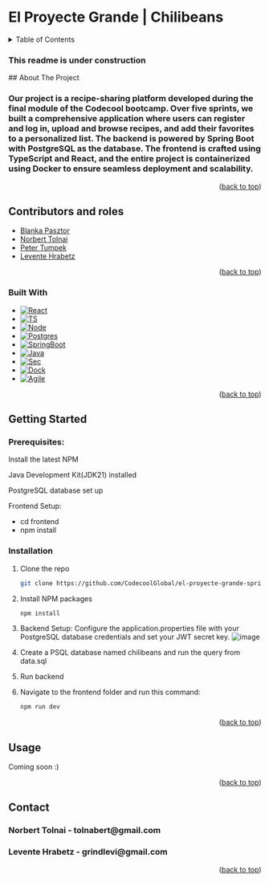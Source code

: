 <a name="readme-top"></a>
<h1>El Proyecte Grande | Chilibeans</h1>
<!-- TABLE OF CONTENTS -->
<details>
  <summary>Table of Contents</summary>
  <ol>
    <li>
      <a href="#about-the-project">About The Project</a>
      <ul>
        <li><a href="#contributors-and-roles">Contributors and roles</a></li>
        <li><a href="#built-with">Built With</a></li>
      </ul>
    </li>
    <li>
      <a href="#getting-started">Getting Started</a>
      <ul>
        <li><a href="#prerequisites">Prerequisites</a></li>
        <li><a href="#installation">Installation</a></li>
      </ul>
    </li>
    <li><a href="#usage">Usage</a></li>
    <li><a href="#contact">Contact</a></li>
  </ol>
</details>

<!-- ABOUT THE PROJECT -->
<h3>This readme is under construction</h3> 
## About The Project
<h3>Our project is a recipe-sharing platform developed during the final module of the Codecool bootcamp. Over five sprints, we built a comprehensive application where users can register and log in, upload and browse recipes, and add their favorites to a personalized list. The backend is powered by Spring Boot with PostgreSQL as the database. The frontend is crafted using TypeScript and React, and the entire project is containerized using Docker to ensure seamless deployment and scalability.</h3>
<p align="right">(<a href="#readme-top">back to top</a>)</p>

## Contributors and roles
- [Blanka Pasztor](https://github.com/blankapsz)
- [Norbert Tolnai](https://github.com/tolnabert)
- [Peter Tumpek](https://github.com/tumpeti)
- [Levente Hrabetz](https://github.com/grindlevi)
<p align="right">(<a href="#readme-top">back to top</a>)</p>


### Built With
* [![React][React.js]][React-url]
* [![TS][Typescript]][Typescript-url]
* [![Node][NodeJs]][NodeJs-url]
* [![Postgres][PostgreSQL]][Postgres-url]
* [![SpringBoot][Spring]][SpringBoot-url]
* [![Java][Java]][Java-url]
* [![Sec][SpringSec]][SpringSec-url]
* [![Dock][Docker]][Docker-url]
* [![Agile][Trello]][Trello-url]
<p align="right">(<a href="#readme-top">back to top</a>)</p>

<!-- GETTING STARTED -->
## Getting Started
### Prerequisites:

<p>Install the latest NPM</p>
<p>Java Development Kit(JDK21) installed</p>
<p>PostgreSQL database set up</p>

<p>Frontend Setup: </p>
<ul>
  <li>cd frontend</li>
  <li>npm install</li>
</ul>

### Installation
1. Clone the repo
   ```sh
   git clone https://github.com/CodecoolGlobal/el-proyecte-grande-sprint-1-java-tolnabert
   ```
2. Install NPM packages
   ```sh
   npm install
   ```
3. Backend Setup:
Configure the application.properties file with your PostgreSQL database credentials and set your JWT secret key.
![image](https://github.com/CodecoolGlobal/el-proyecte-grande-sprint-1-java-tolnabert/assets/134206215/88c721f1-aecf-4a7b-9ae1-958d4eb5f801)

5. Create a PSQL database named chilibeans and run the query from data.sql

6. Run backend

7. Navigate to the frontend folder and run this command:
   ```sh
   npm run dev
   ```
<p align="right">(<a href="#readme-top">back to top</a>)</p>

<!-- USAGE EXAMPLES -->
## Usage
Coming soon :)
<p align="right">(<a href="#readme-top">back to top</a>)</p>

<!-- CONTACT -->
## Contact
<h3>Norbert Tolnai - tolnabert@gmail.com</h3>
<h3>Levente Hrabetz - grindlevi@gmail.com</h3>
<p align="right">(<a href="#readme-top">back to top</a>)</p>

<!-- MARKDOWN LINKS & IMAGES -->
<!-- https://www.markdownguide.org/basic-syntax/#reference-style-links -->
[React.js]: https://img.shields.io/badge/React-20232A?style=for-the-badge&logo=react&logoColor=61DAFB
[React-url]: https://reactjs.org/
[PostgreSQL]:https://img.shields.io/badge/postgres-%23316192.svg?style=for-the-badge&logo=postgresql&logoColor=white
[Postgres-url]:https://www.postgresql.org/
[Spring]:https://img.shields.io/badge/spring-%236DB33F.svg?style=for-the-badge&logo=spring&logoColor=white
[SpringBoot-url]:https://spring.io/projects/spring-boot
[NodeJs]:https://img.shields.io/badge/Node.js-43853D?style=for-the-badge&logo=node.js&logoColor=white
[NodeJs-url]:https://nodejs.org/en
[Java]:https://img.shields.io/badge/Java-ED8B00?style=for-the-badge&logo=openjdk&logoColor=white
[Java-url]:https://www.java.com/en/
[Typescript]:https://img.shields.io/badge/TypeScript-007ACC?style=for-the-badge&logo=typescript&logoColor=white
[Typescript-url]:https://www.typescriptlang.org/
[Trello]:https://img.shields.io/badge/Trello-0052CC?style=for-the-badge&logo=trello&logoColor=white
[Trello-url]:https://trello.com/
[SpringSec]:https://img.shields.io/badge/Spring_Security-6DB33F?style=for-the-badge&logo=Spring-Security&logoColor=white
[SpringSec-url]:https://spring.io/projects/spring-security
[Docker]:https://img.shields.io/badge/docker-%230db7ed.svg?style=for-the-badge&logo=docker&logoColor=white
[Docker-url]:https://www.docker.com/

